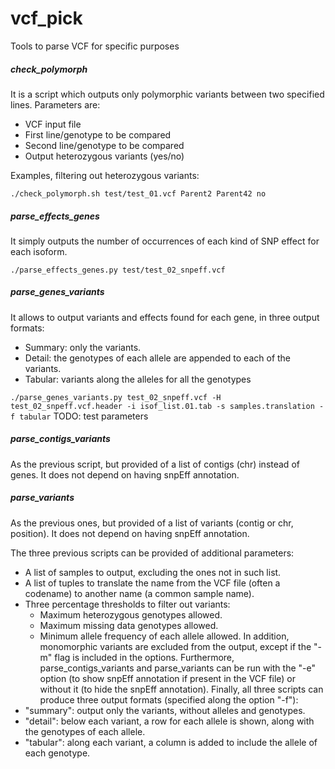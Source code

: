vcf_pick
========

Tools to parse VCF for specific purposes

##### check_polymorph

It is a script which outputs only polymorphic variants between two specified lines.
Parameters are:
- VCF input file
- First line/genotype to be compared
- Second line/genotype to be compared
- Output heterozygous variants (yes/no)

Examples, filtering out heterozygous variants:

`./check_polymorph.sh test/test_01.vcf Parent2 Parent42 no`

##### parse_effects_genes

It simply outputs the number of occurrences of each kind of SNP effect for each isoform.

`./parse_effects_genes.py test/test_02_snpeff.vcf`

##### parse_genes_variants

It allows to output variants and effects found for each gene, in three output formats:
- Summary: only the variants.
- Detail: the genotypes of each allele are appended to each of the variants.
- Tabular: variants along the alleles for all the genotypes

`./parse_genes_variants.py test_02_snpeff.vcf -H test_02_snpeff.vcf.header -i isof_list.01.tab -s samples.translation -f tabular`
TODO: test parameters

##### parse_contigs_variants

As the previous script, but provided of a list of contigs (chr) instead of genes.
It does not depend on having snpEff annotation.

##### parse_variants

As the previous ones, but provided of a list of variants (contig or chr, position).
It does not depend on having snpEff annotation.

The three previous scripts can be provided of additional parameters:
- A list of samples to output, excluding the ones not in such list.
- A list of tuples to translate the name from the VCF file (often a codename) to another name (a common sample name).
- Three percentage thresholds to filter out variants:
  - Maximum heterozygous genotypes allowed.
  - Maximum missing data genotypes allowed.
  - Minimum allele frequency of each allele allowed.
In addition, monomorphic variants are excluded from the output, except if the "-m" flag is included in the options.
Furthermore, parse_contigs_variants and parse_variants can be run with the "-e" option (to show snpEff annotation if present in the VCF file) or without it (to hide the snpEff annotation).
Finally, all three scripts can produce three output formats (specified along the option "-f"):
- "summary": output only the variants, without alleles and genotypes.
- "detail": below each variant, a row for each allele is shown, along with the genotypes of each allele.
- "tabular": along each variant, a column is added to include the allele of each genotype.

